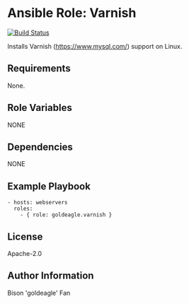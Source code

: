 # Ansible Role: Varnish

[![Build Status](https://travis-ci.org/geerlingguy/ansible-role-php-mysql.svg?branch=master)](https://travis-ci.org/geerlingguy/ansible-role-php-mysql)

Installs Varnish (https://www.mysql.com/) support on Linux.

## Requirements

None.

## Role Variables

NONE

## Dependencies

NONE

## Example Playbook

    - hosts: webservers
      roles:
        - { role: goldeagle.varnish }

## License

Apache-2.0

## Author Information

Bison 'goldeagle' Fan

